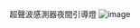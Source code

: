 超聲波感測器夜間引導燈
![image](https://github.com/ideashatch/HUB-5168-Plus_examples/assets/127272102/1ac8a9a8-d249-4a52-a4fb-c645e8091b6b)
